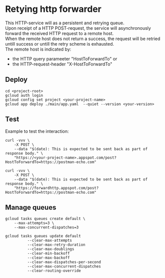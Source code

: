 # Retying http forwarder

This HTTP-service will as a persistent and retrying queue.<br/>
Upon receipt of a HTTP POST-request, the service will asynchronously forward the received HTTP request to a remote host.<br/>
When the remote host does not return a success, the request will be retried untill success or 
untill the retry scheme is exhausted.<br/>
The remote host is indicated by:
- the HTTP query parameeter "HostToForwardTo" or
- the HTTP-request-header "X-HostToForwardTo"
   
## Deploy
  
    cd <project-root>
    gcloud auth login
    gcloud config set project <your-project-name>
    gcloud app deploy ./main/app.yaml  --quiet --version <your-version>
    
## Test

Example to test the interaction:

    curl -vvv \
        -X POST \
        --data "$(date): This is expected to be sent back as part of response body." \
        "https://<your-project-name>.appspot.com/post?HostToForwardTo=https://postman-echo.com"   

    curl -vvv \
        -X POST \
        --data "$(date): This is expected to be sent back as part of response body." \
        "https://forwardhttp.appspot.com/post?HostToForwardTo=https://postman-echo.com"  
        
## Manage queues

    gcloud tasks queues create default \
        --max-attempts=3 \
        --max-concurrent-dispatches=3

    gcloud tasks queues update default
              --clear-max-attempts 
              --clear-max-retry-duration
              --clear-max-doublings 
              --clear-min-backoff
              --clear-max-backoff
              --clear-max-dispatches-per-second
              --clear-max-concurrent-dispatches
              --clear-routing-override         

